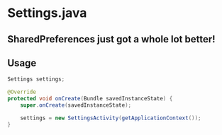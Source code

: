 # Settings.java

**SharedPreferences** just got a whole lot better!
----
## Usage

```java
Settings settings;

@Override
protected void onCreate(Bundle savedInstanceState) {
    super.onCreate(savedInstanceState);

    settings = new SettingsActivity(getApplicationContext());
}
```

